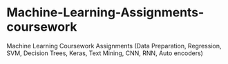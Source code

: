 # Machine-Learning-Assignments-coursework
Machine Learning Coursework Assignments (Data Preparation, Regression, SVM, Decision Trees, Keras, Text Mining, CNN, RNN, Auto encoders)
